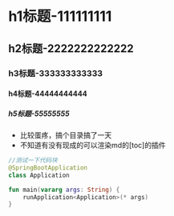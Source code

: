# h1标题-111111111
## h2标题-2222222222222
### h3标题-333333333333
#### h4标题-44444444444
##### h5标题-55555555

- 比较蛋疼，搞个目录搞了一天
- 不知道有没有现成的可以渲染md的\[toc\]的插件

```kotlin
//测试一下代码块
@SpringBootApplication
class Application

fun main(vararg args: String) {
    runApplication<Application>(* args)
}
```